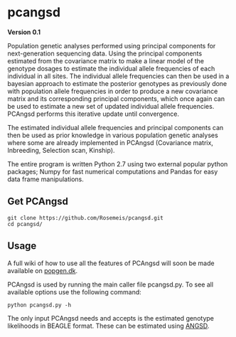# pcangsd

**Version 0.1**

Population genetic analyses performed using principal components for next-generation sequencing data. Using the principal components estimated from the covariance matrix to make a linear model of the genotype dosages to estimate the individual allele frequencies of each individual in all sites. The individual allele frequencies can then be used in a bayesian approach to estimate the posterior genotypes as previously done with population allele frequencies in order to produce a new covariance matrix and its corresponding principal components, which once again can be used to estimate a new set of updated individual allele frequencies. PCAngsd performs this iterative update until convergence.

The estimated individual allele frequencies and principal components can then be used as prior knowledge in various population genetic analyses where some are already implemented in PCAngsd (Covariance matrix, Inbreeding, Selection scan, Kinship).

The entire program is written Python 2.7 using two external popular python packages; Numpy for fast numerical computations and Pandas for easy data frame manipulations.

## Get PCAngsd
```
git clone https://github.com/Rosemeis/pcangsd.git
cd pcangsd/
```

## Usage
A full wiki of how to use all the features of PCAngsd will soon be made available on [popgen.dk](http://popgen.dk/front/). 

PCAngsd is used by running the main caller file pcangsd.py. To see all available options use the following command:
```
python pcangsd.py -h
```

The only input PCAngsd needs and accepts is the estimated genotype likelihoods in BEAGLE format. These can be estimated using [ANGSD](https://github.com/ANGSD/angsd).
